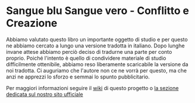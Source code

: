 # Sangue blu Sangue vero - Conflitto e Creazione
Abbiamo valutato questo libro un importante oggetto di studio e per questo ne abbiamo cercato a lungo una versione tradotta in italiano. Dopo lunghe invane attese abbiamo perciò deciso di tradurne una parte per conto proprio. Poiché l'intento è quello di condividere materiale di studio difficilmente ottenibile, abbiamo reso liberamente scaricabile la versione da noi tradotta. Ci auguriamo che l'autore non ce ne vorrà per questo, ma che anzi ne apprezzi lo sforzo e semmai lo spunto pubblicitario.


Per maggiori informazioni seguire il [wiki](./wiki) di questo progetto o [la sezione dedicata sul nostro sito ufficiale](http://www.iannc.org/Sangue_blu,_sangue_vero_-_Conflitto_e_Creazione)
